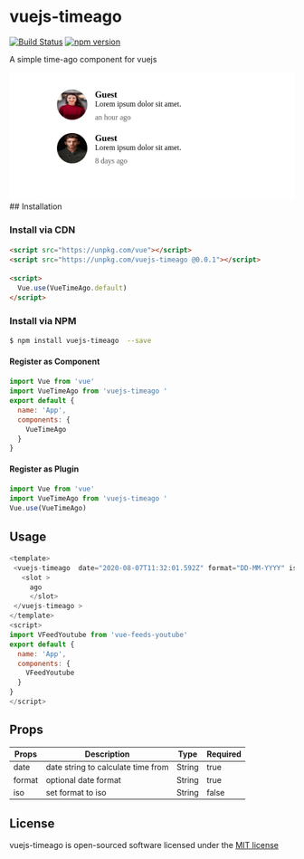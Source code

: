 # vuejs-timeago 
[![Build Status](https://travis-ci.com/abakermi/vuejs-timeago.svg?branch=master)](https://travis-ci.com/abakermi/vuejs-timeago ) [![npm version](https://badge.fury.io/js/vuejs-timeago.svg)](https://badge.fury.io/js/vuejs-timeago )


A simple time-ago component for vuejs

<img src="media/screenshot.png" width="">
<br>
## Installation

### Install via CDN
```html
<script src="https://unpkg.com/vue"></script>
<script src="https://unpkg.com/vuejs-timeago @0.0.1"></script>

<script>
  Vue.use(VueTimeAgo.default)
</script>
```

### Install via NPM
```sh
$ npm install vuejs-timeago  --save
```

#### Register as Component
```js
import Vue from 'vue'
import VueTimeAgo from 'vuejs-timeago '
export default {
  name: 'App',
  components: {
    VueTimeAgo
  }
}
```

#### Register as Plugin
```js
import Vue from 'vue'
import VueTimeAgo from 'vuejs-timeago '
Vue.use(VueTimeAgo)
```

## Usage

```js
<template>
 <vuejs-timeago  date="2020-08-07T11:32:01.592Z" format="DD-MM-YYYY" iso="true" > 
   <slot >
     ago
     </slot>
 </vuejs-timeago >
</template>
<script>
import VFeedYoutube from 'vue-feeds-youtube'
export default {
  name: 'App',
  components: {
    VFeedYoutube
  }
}
</script>
```

## Props
|Props|Description|Type|Required|
|-----|-----------|----|--------|
|date|date string to calculate time from |String|true
|format|optional date format  |String|true
|iso|set format to iso |String|false


## License

vuejs-timeago  is open-sourced software licensed under the [MIT license](http://opensource.org/licenses/MIT)